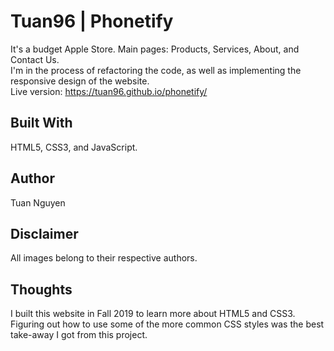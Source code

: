 # Tuan96 | Phonetify 
It's a budget Apple Store. 
Main pages: Products, Services, About, and Contact Us. 
<br>
I'm in the process of refactoring the code, as well as implementing the responsive design of the website. <br>
Live version: https://tuan96.github.io/phonetify/

## Built With

HTML5, CSS3, and JavaScript. 

## Author

Tuan Nguyen

## Disclaimer

All images belong to their respective authors. 

## Thoughts

I built this website in Fall 2019 to learn more about HTML5 and CSS3. <br/> Figuring out how to use some of the more common CSS styles was the best take-away I got from this project.
 
